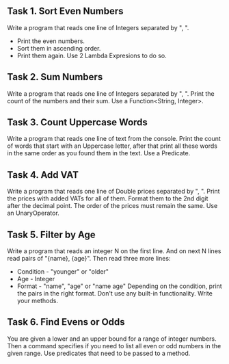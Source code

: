 ## Task 1.	Sort Even Numbers
Write a program that reads one line of Integers separated by ", ". 
- Print the even numbers.
- Sort them in ascending order. 
- Print them again.
Use 2 Lambda Expresions to do so.



## Task 2.	Sum Numbers
Write a program that reads one line of Integers separated by ", ". Print the count of the numbers and their sum.
Use a Function<String, Integer>.


	
## Task 3.	Count Uppercase Words
Write a program that reads one line of text from the console. Print the count of words that start with an Uppercase letter, after that print all these words in the same order as you found them in the text.
Use a Predicate<String>.



## Task 4.	Add VAT
Write a program that reads one line of Double prices separated by ", ". Print the prices with added VATs for all of them. Format them to the 2nd digit after the decimal point. The order of the prices must remain the same.
Use an UnaryOperator<Double>.



## Task 5.	Filter by Age
Write a program that reads an integer N on the first line. And on next N lines read pairs of "{name}, {age}". Then read three more lines:
- Condition - "younger" or "older"
- Age - Integer
- Format - "name", "age" or "name age"
Depending on the condition, print the pairs in the right format.
Don't use any built-in functionality. Write your methods.



## Task 6.	Find Evens or Odds
You are given a lower and an upper bound for a range of integer numbers. Then a command specifies if you need to list all even or odd numbers in the given range. Use predicates that need to be passed to a method.